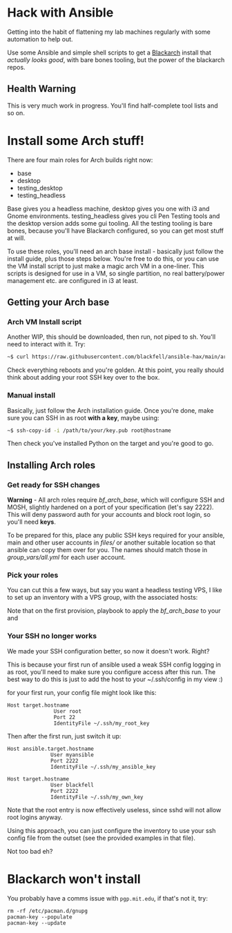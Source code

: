 # Hack with Ansible

Getting into the habit of flattening my lab machines regularly with some automation to help out.

Use some Ansible and simple shell scripts to get a [Blackarch](https://blackarch.org/)
install that *actually looks good*, with bare bones tooling, but the power of
the blackarch repos.

## Health Warning

This is very much work in progress. You'll find half-complete tool lists and so on.

# Install some Arch stuff!

There are four main roles for Arch builds right now:
* base
* desktop
* testing_desktop
* testing_headless

Base gives you a headless machine, desktop gives you one with i3 and Gnome
environments. testing_headless gives you cli Pen Testing tools and the desktop
version adds some gui tooling. All the testing tooling is bare bones, because
you'll have Blackarch configured, so you can get most stuff at will.

To use these roles, you'll need an arch base install - basically just follow the install
guide, plus those steps below. You're free to do this, or you can use the VM install
script to just make a magic arch VM in a one-liner. This scripts is designed for use
in a VM, so single partition, no real battery/power management etc. are
configured in i3 at least.

## Getting your Arch base

### Arch VM Install script

Another WIP, this should be downloaded, then run, not piped to sh. You'll need
to interact with it. Try:

```bash
~$ curl https://raw.githubusercontent.com/blackfell/ansible-hax/main/arch_vim_install.sh > install.sh && sh -x ./install.sh | tee install.log
```
Check everything reboots and you're golden. At this point, you really should
think about adding your root SSH key over to the box.

### Manual install

Basically, just follow the Arch installation guide. Once you're done, make sure
you can SSH in as root **with a key**, maybe using:

```bash
~$ ssh-copy-id -i /path/to/your/key.pub root@hostname
```

Then check you've installed Python on the target and you're good to go.

## Installing Arch roles

### Get ready for SSH changes

**Warning** - All arch roles require *bf_arch_base*, which will configure SSH
and MOSH, slightly hardened on a port of your specification (let's say 2222).
This will deny password auth for your accounts and block root login, so you'll
need **keys**.

To be prepared for this, place any public SSH keys required for your ansible,
main and other user accounts in *files/* or another suitable
location so that ansible can copy them over for you. The names should match
those in *group_vars/all.yml* for each user account.

### Pick your roles

You can cut this a few ways, but say you want a headless testing VPS, I like to
set up an inventory with a VPS group, with the associated hosts:


Note that on the first provision, playbook to apply the *bf_arch_base*
to your  and   

### Your SSH no longer works

We made your SSH configuration better, so now it doesn't work. Right?

This is because your first run of ansible used a weak SSH config logging in as
root, you'll need to make sure you configure access after this run. The best
way to do this is just to add the host to your ~/.ssh/config in my view :)

for your first run, your config file might look like this:

```
Host target.hostname
               User root
               Port 22
               IdentityFile ~/.ssh/my_root_key
```
Then after the first run, just switch it up:

```
Host ansible.target.hostname
              User myansible
              Port 2222
              IdentityFile ~/.ssh/my_ansible_key

Host target.hostname
              User blackfell
              Port 2222
              IdentityFile ~/.ssh/my_own_key
```
Note that the root entry is now effectively useless, since sshd will not allow
root logins anyway.

Using this approach,  you can just configure the inventory to use your ssh
config file from the outset (see the provided examples in that file).

Not too bad eh?

# Blackarch won't install

You probably have a comms issue with `pgp.mit.edu`, if that's not it, try:

```
rm -rf /etc/pacman.d/gnupg
pacman-key --populate
pacman-key --update
```
